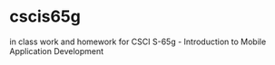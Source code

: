 # cscis65g
in class work and homework for CSCI S-65g - Introduction to Mobile Application Development
